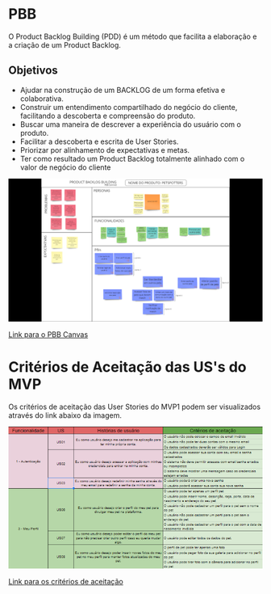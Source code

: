 # PBB

O Product Backlog Building (PDD) é um método que facilita a elaboração e a criação de um Product Backlog.

## Objetivos

- Ajudar na construção de um BACKLOG de um
  forma efetiva e colaborativa.
- Construir um entendimento compartilhado do
  negócio do cliente, facilitando a descoberta e
  compreensão do produto.
- Buscar uma maneira de descrever a experiência
  do usuário com o produto.
- Facilitar a descoberta e escrita de User Stories.
- Priorizar por alinhamento de expectativas e
  metas.
- Ter como resultado um Product Backlog
  totalmente alinhado com o valor de negócio do
  cliente
  
<!--
## Modificações

- Estabelecida a correspondência entre os problemas relativos ao contexto do produto atual e os que as funcionalidades visam resolver.
- Tendo em vista a necesssária relação entre as funcionalidades do PBB e do Canvas MVP, anteriormente realizado, acrescentamos alguns PBI´s a mais para que tal relação se concretizasse em sua totalidade.
-->
![PBB](./assets/PBBFinal.png)

<a href="https://miro.com/app/board/uXjVOKrgeb4=/">Link para o PBB Canvas </a>

# Critérios de Aceitação das US's do MVP

Os critérios de aceitação das User Stories do MVP1 podem ser visualizados através do link abaixo da imagem.

![criterios](./assets/criteriosAceitacao.png)

[Link para os critérios de aceitação](https://docs.google.com/spreadsheets/d/1SRrwxA64Fazjc2veKSibC7b3Cy8kGOiDQO4Pd-se34Y/edit?usp=sharing)
